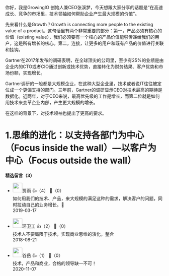 你好，我是GrowingIO 创始人兼CEO张溪梦，今天想跟大家分享的话题是“在高速成长、竞争的市场里，技术领袖如何帮助企业产生最大规模的价值”。

先来看什么是Growth？Growth is connecting more people to the existing value of a product。这句话里有两个非常重要的部分：第一，产品必须有核心的价值（existing value），我们必须要有一个核心的产品价值能够传递给我们的用户，这是所有增长的核心。第二，连接，让更多的用户和既有产品的价值进行关联和挂钩。

Gartner在2017年发布的调研表明，在全球顶尖的公司里，至少有25%的业绩是由企业内的CTO或者CIO通过创新或技术优势，直接转化为财务结果、客户优势和市场份额，实现增长。

Gartner调研的一般都是大规模企业，在这种大型企业里，技术或者说IT往往被定位成一个更偏支持的部门。三年前，Gartner的调研显示CEO对技术最高的期待是数据化。近两年，对于CEO来说，最高优先级的工作是增长，而第二位就是如何用技术来变革企业内部，产生更大规模的增长。

在这样的背景下，对技术领袖也提出了更高的要求。

# 1.思维的进化：以支持各部门为中心（Focus inside the wall）—以客户为中心（Focus outside the wall）
<div><strong>精选留言（3）</strong></div><ul>
<li><img src="https://static001.geekbang.org/account/avatar/00/10/95/39/535ebf6a.jpg" width="30px"><span>贾雨</span> 👍（4） 💬（0）<div>如何用我们的技术、产品，来大规模的满足这种的需求，解决客户的问题，同时拉动自己的业务增长。👏</div>2019-03-17</li><br/><li><img src="http://thirdwx.qlogo.cn/mmopen/vi_32/DYAIOgq83ersytiayMs5GJYGAolBAJ20IU7DsVPjzYR0ziaO6bL8TfIibpQomSu2868RzXibPdcDng04YoLUq9tibqg/132" width="30px"><span>环卫工</span> 👍（2） 💬（0）<div>技术人不要局限于技术，实现商业思维的演化，整合</div>2018-08-21</li><br/><li><img src="https://static001.geekbang.org/account/avatar/00/14/c8/67/5489998a.jpg" width="30px"><span>谷岳</span> 👍（1） 💬（0）<div>技术，产品和商业，合格的领导缺一不可！</div>2020-11-07</li><br/>
</ul>